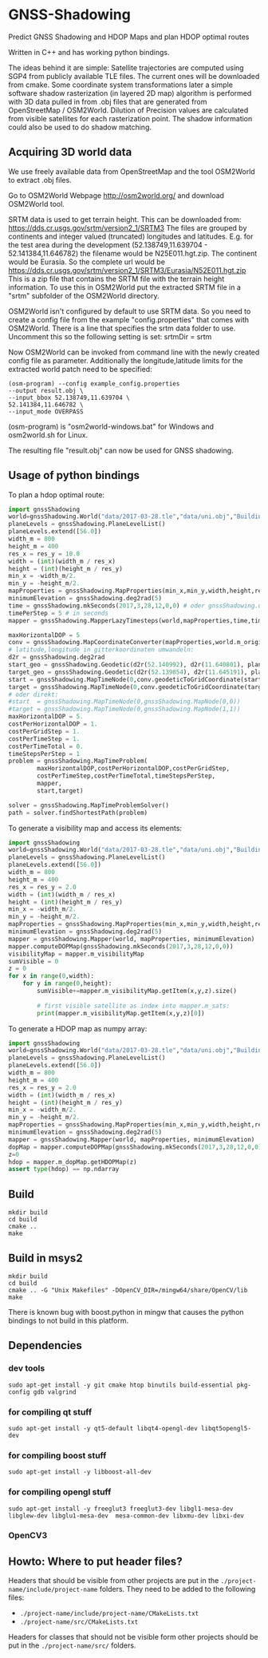 # GNSS-Shadowing
Predict GNSS Shadowing and HDOP Maps and plan HDOP optimal routes 

Written in C++ and has working python bindings. 

The ideas behind it are simple: Satellite trajectories are computed using SGP4 from publicly available TLE files. The current ones will be downloaded from cmake. Some coordinate system transformations later a simple software shadow rasterization (in layered 2D map) algorithm is performed with 3D data pulled in from .obj files that are generated from OpenStreetMap / OSM2World. Dilution of Precision values are calculated from visible satellites for each rasterization point. The shadow information could also be used to do shadow matching.

## Acquiring 3D world data

We use freely available data from OpenStreetMap and the tool OSM2World to extract .obj files.

Go to OSM2World Webpage http://osm2world.org/ and download OSM2World tool.

SRTM data is used to get terrain height. This can be downloaded from: https://dds.cr.usgs.gov/srtm/version2_1/SRTM3
The files are grouped by continents and integer valued (truncated) longitudes and latitudes.
E.g. for the test area during the development (52.138749,11.639704 - 52.141384,11.646782) the filename would be N25E011.hgt.zip. The continent would be Eurasia.
So the complete url would be https://dds.cr.usgs.gov/srtm/version2_1/SRTM3/Eurasia/N52E011.hgt.zip
This is a zip file that contains the SRTM file with the terrain height information.
To use this in OSM2World put the extracted SRTM file in a "srtm" subfolder of the OSM2World directory.

OSM2World isn't configured by default to use SRTM data. So you need to create a config file from the example "config.properties" that comes with OSM2World. There is a line that specifies the srtm data folder to use. Uncomment this so the following setting is set:
srtmDir = srtm

Now OSM2World can be invoked from command line with the newly created config file as parameter.
Additionally the longitude,latitude limits for the extracted world patch need to be specified:

```
(osm-program) --config example_config.properties
--output result.obj \
--input_bbox 52.138749,11.639704 \
52.141384,11.646782 \
--input_mode OVERPASS
```

(osm-program) is "osm2world-windows.bat" for Windows and osm2world.sh for Linux.

The resulting file "result.obj" can now be used for GNSS shadowing.


## Usage of python bindings


To plan a hdop optimal route:
```python
import gnssShadowing
world=gnssShadowing.World("data/2017-03-28.tle","data/uni.obj","Building")
planeLevels = gnssShadowing.PlaneLevelList()
planeLevels.extend([56.0])
width_m = 800
height_m = 400
res_x = res_y = 10.0
width = (int)(width_m / res_x)
height = (int)(height_m / res_y)
min_x = -width_m/2.
min_y = -height_m/2.
mapProperties = gnssShadowing.MapProperties(min_x,min_y,width,height,res_x,res_y,planeLevels)
minimumElevation = gnssShadowing.deg2rad(5)
time = gnssShadowing.mkSeconds(2017,3,28,12,0,0) # oder gnssShadowing.unixTimeInSeconds()
timePerStep = 5 # in seconds
mapper = gnssShadowing.MapperLazyTimesteps(world,mapProperties,time,timePerStep,minimumElevation)

maxHorizontalDOP = 5
conv = gnssShadowing.MapCoordinateConverter(mapProperties,world.m_origin)
# latitude,longitude in gitterkoordinaten umwandeln:
d2r = gnssShadowing.deg2rad
start_geo = gnssShadowing.Geodetic(d2r(52.140992), d2r(11.640801), planeLevels[0],0)
target_geo = gnssShadowing.Geodetic(d2r(52.139854), d2r(11.645191), planeLevels[0],0)
start = gnssShadowing.MapTimeNode(0,conv.geodeticToGridCoordinate(start_geo))
target = gnssShadowing.MapTimeNode(0,conv.geodeticToGridCoordinate(target_geo))
# oder direkt:
#start  = gnssShadowing.MapTimeNode(0,gnssShadowing.MapNode(0,0))
#target = gnssShadowing.MapTimeNode(0,gnssShadowing.MapNode(1,1))
maxHorizontalDOP = 5.
costPerHorizontalDOP = 1.
costPerGridStep = 1.
costPerTimeStep = 1.
costPerTimeTotal = 0.
timeStepsPerStep = 1
problem = gnssShadowing.MapTimeProblem(
        maxHorizontalDOP,costPerHorizontalDOP,costPerGridStep,
        costPerTimeStep,costPerTimeTotal,timeStepsPerStep,
        mapper, 
        start,target)

solver = gnssShadowing.MapTimeProblemSolver()
path = solver.findShortestPath(problem)
```

To generate a visibility map and access its elements:
```python
import gnssShadowing
world=gnssShadowing.World("data/2017-03-28.tle","data/uni.obj","Building")
planeLevels = gnssShadowing.PlaneLevelList()
planeLevels.extend([56.0])
width_m = 800
height_m = 400
res_x = res_y = 2.0
width = (int)(width_m / res_x)
height = (int)(height_m / res_y)
min_x = -width_m/2.
min_y = -height_m/2.
mapProperties = gnssShadowing.MapProperties(min_x,min_y,width,height,res_x,res_y,planeLevels)
minimumElevation = gnssShadowing.deg2rad(5)
mapper = gnssShadowing.Mapper(world, mapProperties, minimumElevation)
mapper.computeDOPMap(gnssShadowing.mkSeconds(2017,3,28,12,0,0))
visibilityMap = mapper.m_visibilityMap
sumVisible = 0
z = 0
for x in range(0,width):
    for y in range(0,height):
        sumVisible+=mapper.m_visibilityMap.getItem(x,y,z).size()
        
        # first visible satellite as index into mapper.m_sats:
        print(mapper.m_visibilityMap.getItem(x,y,z)[0]) 
```


To generate a HDOP map as numpy array:
```python
import gnssShadowing
world=gnssShadowing.World("data/2017-03-28.tle","data/uni.obj","Building")
planeLevels = gnssShadowing.PlaneLevelList()
planeLevels.extend([56.0])
width_m = 800
height_m = 400
res_x = res_y = 2.0
width = (int)(width_m / res_x)
height = (int)(height_m / res_y)
min_x = -width_m/2.
min_y = -height_m/2.
mapProperties = gnssShadowing.MapProperties(min_x,min_y,width,height,res_x,res_y,planeLevels)
minimumElevation = gnssShadowing.deg2rad(5)
mapper = gnssShadowing.Mapper(world, mapProperties, minimumElevation)
dopMap = mapper.computeDOPMap(gnssShadowing.mkSeconds(2017,3,28,12,0,0))
z=0
hdop = mapper.m_dopMap.getHDOPMap(z)
assert type(hdop) == np.ndarray
```

## Build

```shell
mkdir build
cd build
cmake ..
make
```

## Build in msys2

```shell
mkdir build
cd build
cmake .. -G "Unix Makefiles" -DOpenCV_DIR=/mingw64/share/OpenCV/lib
make
```

There is known bug with boost.python in mingw that causes the python bindings to not build in this platform.

## Dependencies

### dev tools
```shell
sudo apt-get install -y git cmake htop binutils build-essential pkg-config gdb valgrind
```
### for compiling qt stuff
```shell
sudo apt-get install -y qt5-default libqt4-opengl-dev libqt5opengl5-dev
```
### for compiling boost stuff
```shell
sudo apt-get install -y libboost-all-dev
```    
### for compiling opengl stuff
```shell
sudo apt-get install -y freeglut3 freeglut3-dev libgl1-mesa-dev libglew-dev libglu1-mesa-dev  mesa-common-dev libxmu-dev libxi-dev 
```

### OpenCV3 

## Howto: Where to put header files?

Headers that should be visible from other projects are put in
the `./project-name/include/project-name` folders.
They need to be added to the following files:
- `./project-name/include/project-name/CMakeLists.txt`
- `./project-name/src/CMakeLists.txt`

Headers for classes that should not be visible form other projects
should be put in the `./project-name/src/` folders.

